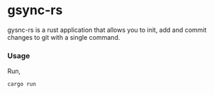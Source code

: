 <h1>gsync-rs</h1>

gysnc-rs is a rust application that allows you to init, add and commit changes to git with a single command. 


<h3>Usage</h3>

Run, 
```
cargo run
```

